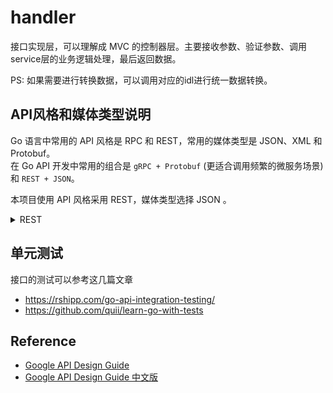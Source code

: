 # handler

接口实现层，可以理解成 MVC 的控制器层。主要接收参数、验证参数、调用service层的业务逻辑处理，最后返回数据。

PS: 如果需要进行转换数据，可以调用对应的idl进行统一数据转换。

## API风格和媒体类型说明

Go 语言中常用的 API 风格是 RPC 和 REST，常用的媒体类型是 JSON、XML 和 Protobuf。  
在 Go API 开发中常用的组合是 `gRPC + Protobuf` (更适合调用频繁的微服务场景) 和 `REST + JSON`。

本项目使用 API 风格采用 REST，媒体类型选择 JSON 。

<details>
 <summary>REST</summary>

REST 风格虽然适用于很多传输协议，但在实际开发中，REST 由于天生和 HTTP 协议相辅相成，因此 HTTP 协议已经成了实现 RESTful API 事实上的标准。  
在 HTTP 协议中通过 POST、DELETE、PUT、GET 方法来对应 REST 资源的增、删、改、查操作，具体的对应关系如下：

| HTTP方法 | 行为 | URI | 示例说明 |  
| :------ | :------ | :------ | :------ |
| GET	  | 获取资源列表  |	/users | 获取用户列表 |
| GET	  | 获取一个具体的资源  |	/users/admin |	获取 admin 用户的详细信息 |
| POST	  | 创建一个新的资源  | /users |	创建一个新用户 |
| PUT	  | 更新一个资源	| /users/1 |	更新 id 为 1 的用户 |
| DELETE  |	删除服务器上的一个资源	| /users/1 |	删除 id 为 1 的用户 |
</details>

## 单元测试

接口的测试可以参考这几篇文章
 - https://rshipp.com/go-api-integration-testing/
 - https://github.com/quii/learn-go-with-tests
 
## Reference

- [Google API Design Guide](https://cloud.google.com/apis/design/)
- [Google API Design Guide 中文版](https://www.bookstack.cn/read/API-design-guide/API-design-guide-README.md)